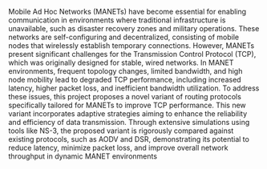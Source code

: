 Mobile Ad Hoc Networks (MANETs) have become essential for enabling 
communication in environments where traditional infrastructure is unavailable, 
such as disaster recovery zones and military operations. These networks are 
self-configuring and decentralized, consisting of mobile nodes that wirelessly 
establish temporary connections. However, MANETs present significant 
challenges for the Transmission Control Protocol (TCP), which was originally 
designed for stable, wired networks. In MANET environments, frequent 
topology changes, limited bandwidth, and high node mobility lead to degraded 
TCP performance, including increased latency, higher packet loss, and 
inefficient bandwidth utilization.
To address these issues, this project proposes a novel variant of routing 
protocols specifically tailored for MANETs to improve TCP performance. This 
new variant incorporates adaptive strategies aiming to enhance the reliability 
and efficiency of data transmission. Through extensive simulations using tools 
like NS-3, the proposed variant is rigorously compared against existing 
protocols, such as AODV and DSR, demonstrating its potential to reduce 
latency, minimize packet loss, and improve overall network throughput in 
dynamic MANET environments
